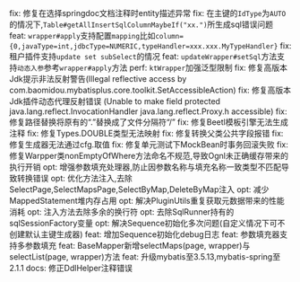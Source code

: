fix: 修复在选择springdoc文档注释时entity描述异常
fix: 在主键的`IdType`为`AUTO`的情况下,`Table#getAllInsertSqlColumnMaybeIf("xx.")`所生成sql错误问题
feat: `wrapper#apply`支持配置`mapping`比如`column={0,javaType=int,jdbcType=NUMERIC,typeHandler=xxx.xxx.MyTypeHandler}`
fix: 租户插件支持`update set subSelect`的情况
feat: `updateWrapper#setSql`方法支持`动态入参`参考`wrapper#apply`方法
perf: `ktWrapper`加强泛型限制
fix: 修复高版本Jdk提示非法反射警告(Illegal reflective access by com.baomidou.mybatisplus.core.toolkit.SetAccessibleAction)
fix: 修复高版本Jdk插件动态代理反射错误 (Unable to make field protected java.lang.reflect.InvocationHandler java.lang.reflect.Proxy.h accessible)
fix: 修复路径替换将原有的“.”替换成了文件分隔符“/”
fix: 修复Beetl模板引擎无法生成注释
fix: 修复Types.DOUBLE类型无法映射
fix: 修复转换父类公共字段报错
fix: 修复生成器无法通过cfg.取值
fix: 修复单元测试下MockBean时事务回滚失败
fix: 修复Warpper类nonEmptyOfWhere方法命名不规范,导致Ognl未正确缓存带来的执行开销
opt: 增强参数填充处理器,防止因参数名称与填充名称一致类型不匹配导致转换错误
opt: 优化方法注入,去除SelectPage,SelectMapsPage,SelectByMap,DeleteByMap注入
opt: 减少MappedStatement堆内存占用
opt: 解决PluginUtils重复获取元数据带来的性能消耗
opt: 注入方法去除多余的换行符
opt: 去除SqlRunner持有的sqlSessionFactory变量
opt: 解决Sequence初始化多次问题(自定义情况下可不创建默认主键生成器)
feat: 增加Sequence初始化debug日志
feat: 参数填充器支持多参数填充
feat: BaseMapper新增selectMaps(page, wrapper)与selectList(page, wrapper)方法
feat: 升级mybatis至3.5.13,mybatis-spring至2.1.1
docs: 修正DdlHelper注释错误
